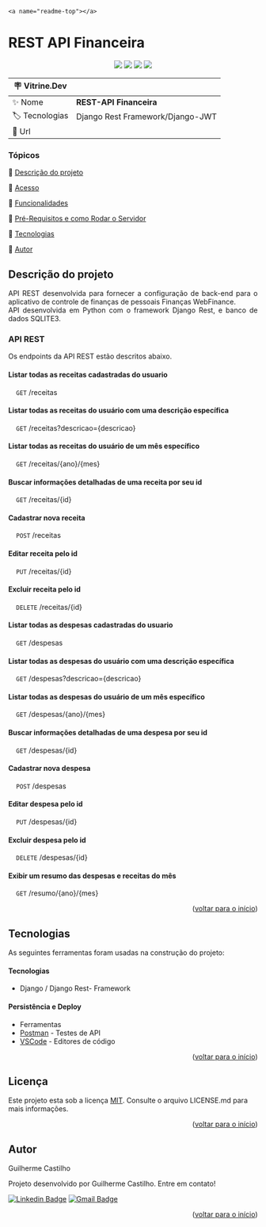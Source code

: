 `<a name="readme-top"></a>`

# REST API Financeira

<p align="center">
  <img src="https://img.shields.io/static/v1?label=Django&message=framework&color=green&style=for-the-badge&logo=Django"/>
  <img src="http://img.shields.io/static/v1?label=Python&message=3.10.2&color=green&style=for-the-badge&logo=Python"/>
  <img src="http://img.shields.io/static/v1?label=STATUS&message=CONCLUIDO&color=GREEN&style=for-the-badge"/>
  <img src="http://img.shields.io/static/v1?label=License&message=MIT&color=green&style=for-the-badge"/>

| :placard: Vitrine.Dev |                                  |
| --------------------- | -------------------------------- |
| ✨ Nome               | **REST-API Financeira**    |
| 🏷 Tecnologias        | Django Rest Framework/Django-JWT |
| 🚀 Url                |                                  |

### Tópicos

🔹 [Descrição do projeto](#descrição-do-projeto)

🔹 [Acesso](#acesso)

🔹 [Funcionalidades](#funcionalidades)

🔹 [Pré-Requisitos e como Rodar o Servidor](#pré-requisitos)

🔹 [Tecnologias](#tecnologias)

🔹 [Autor](#autor)

## Descrição do projeto

<p align="justify">
  API REST desenvolvida para fornecer a configuração de back-end para o aplicativo de controle de finanças de pessoais Finanças WebFinance.<br />
  API desenvolvida em Python com o framework Django Rest, e banco de dados SQLITE3. 
</p>

### API REST

  Os endpoints da API REST estão descritos abaixo.

#### Listar todas as receitas cadastradas do usuario

&nbsp;&nbsp;&nbsp;&nbsp;`GET` /receitas

#### Listar todas as receitas do usuário com uma descrição específica

&nbsp;&nbsp;&nbsp;&nbsp;`GET` /receitas?descricao={descricao}

#### Listar todas as receitas do usuário de um mês específico

&nbsp;&nbsp;&nbsp;&nbsp;`GET` /receitas/{ano}/{mes}

#### Buscar informações detalhadas de uma receita por seu id

&nbsp;&nbsp;&nbsp;&nbsp;`GET` /receitas/{id}

#### Cadastrar nova receita

&nbsp;&nbsp;&nbsp;&nbsp;`POST` /receitas

#### Editar receita pelo id

&nbsp;&nbsp;&nbsp;&nbsp;`PUT` /receitas/{id}

#### Excluir receita pelo id

&nbsp;&nbsp;&nbsp;&nbsp;`DELETE` /receitas/{id}

#### Listar todas as despesas cadastradas do usuario

&nbsp;&nbsp;&nbsp;&nbsp;`GET` /despesas

#### Listar todas as despesas do usuário com uma descrição específica

&nbsp;&nbsp;&nbsp;&nbsp;`GET` /despesas?descricao={descricao}

#### Listar todas as despesas do usuário de um mês específico

&nbsp;&nbsp;&nbsp;&nbsp;`GET` /despesas/{ano}/{mes}

#### Buscar informações detalhadas de uma despesa por seu id

&nbsp;&nbsp;&nbsp;&nbsp;`GET` /despesas/{id}

#### Cadastrar nova despesa

&nbsp;&nbsp;&nbsp;&nbsp;`POST` /despesas

#### Editar despesa pelo id

&nbsp;&nbsp;&nbsp;&nbsp;`PUT` /despesas/{id}

#### Excluir despesa pelo id

&nbsp;&nbsp;&nbsp;&nbsp;`DELETE` /despesas/{id}

#### Exibir um resumo das despesas e receitas do mês

&nbsp;&nbsp;&nbsp;&nbsp;`GET` /resumo/{ano}/{mes}

<p align="right">(<a href="#readme-top">voltar para o início</a>)</p>

## Tecnologias

As seguintes ferramentas foram usadas na construção do projeto:

#### Tecnologias

- Django / Django Rest- Framework

#### Persistência e Deploy

- Ferramentas
- [Postman](https://www.postman.com/) - Testes de API
- [VSCode](https://code.visualstudio.com/) - Editores de código

<p align="right">(<a href="#readme-top">voltar para o início</a>)</p>

## Licença

Este projeto esta sob a licença [MIT](./LICENSE). Consulte o arquivo LICENSE.md para mais informações.

<p align="right">(<a href="#readme-top">voltar para o início</a>)</p>

## Autor

Guilherme Castilho

Projeto desenvolvido por Guilherme Castilho. Entre em contato!

[![Linkedin Badge](https://img.shields.io/badge/-Guilherme-blue?style=flat-square&logo=Linkedin&logoColor=white&link=https://www.linkedin.com/in/guilherme-castilho/)](https://www.linkedin.com/in/guilherme-castilho/)
[![Gmail Badge](https://img.shields.io/badge/-guilherme.castilhodeveloper@gmail.com-c14438?style=flat-square&logo=Gmail&logoColor=white&link=mailto:guilherme.castilhodeveloper@gmail.com)](mailto:guilherme.castilhodeveloper@gmail.com)

<p align="right">(<a href="#readme-top">voltar para o início</a>)</p>
